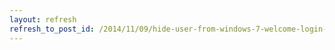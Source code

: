 ```yaml
---
layout: refresh
refresh_to_post_id: /2014/11/09/hide-user-from-windows-7-welcome-login-screen-does-not-work
---
```

